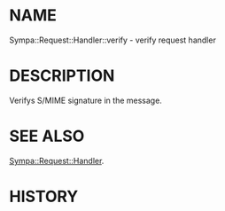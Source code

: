 # NAME

Sympa::Request::Handler::verify - verify request handler

# DESCRIPTION

Verifys S/MIME signature in the message.

# SEE ALSO

[Sympa::Request::Handler](./Sympa-Request-Handler.3.md).

# HISTORY
